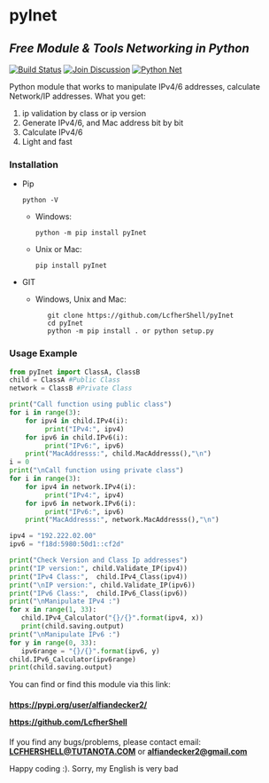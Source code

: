 # pyInet
## _Free Module & Tools Networking in Python_

[![Build Status](https://travis-ci.org/joemccann/dillinger.svg?branch=master)](https://github.com/LcfherShell/pyInet)
[![Join Discussion](https://travis-ci.org/joemccann/dillinger.svg?branch=master)](https://github.com/LcfherShell/pyInet)
[![Python Net](https://travis-ci.org/joemccann/dillinger.svg?branch=master)](https://github.com/LcfherShell/pyInet)

Python module that works to manipulate IPv4/6 addresses, calculate Network/IP addresses. 
What you get:
1. ip validation by class or ip version
2. Generate IPv4/6, and Mac address bit by bit
3. Calculate IPv4/6
4. Light and fast
### Installation

- Pip

  ```python -V```

  - Windows:
  
    `python -m pip install pyInet`
  
  - Unix or Mac:
  
    `pip install pyInet`
  
- GIT

  - Windows, Unix and Mac:
  
    ````
       git clone https://github.com/LcfherShell/pyInet
       cd pyInet
       python -m pip install . or python setup.py
    ````
### Usage Example
```python
from pyInet import ClassA, ClassB
child = ClassA #Public Class
network = ClassB #Private Class

print("Call function using public class")
for i in range(3):
    for ipv4 in child.IPv4(i):
         print("IPv4:", ipv4)
    for ipv6 in child.IPv6(i):
         print("IPv6:", ipv6)
    print("MacAddresss:", child.MacAddresss(),"\n")
i = 0
print("\nCall function using private class")
for i in range(3):
    for ipv4 in network.IPv4(i):
         print("IPv4:", ipv4) 
    for ipv6 in network.IPv6(i):
         print("IPv6:", ipv6)
    print("MacAddresss:", network.MacAddresss(),"\n")

ipv4 = "192.222.02.00"
ipv6 = "f18d:5980:50d1::cf2d"

print("Check Version and Class Ip addresses")
print("IP version:", child.Validate_IP(ipv4))
print("IPv4 Class:",  child.IPv4_Class(ipv4))
print("\nIP version:", child.Validate_IP(ipv6))
print("IPv6 Class:",  child.IPv6_Class(ipv6))
print("\nManipulate IPv4 :")
for x in range(1, 33):
   child.IPv4_Calculator("{}/{}".format(ipv4, x))
   print(child.saving.output)
print("\nManipulate IPv6 :")
for y in range(0, 33):
   ipv6range = "{}/{}".format(ipv6, y)
child.IPv6_Calculator(ipv6range)
print(child.saving.output)

```
You can find or find this module via this link:
<h4 align="left">
  <p align="left">
    <a href="https://pypi.org/user/alfiandecker2" target="blank">https://pypi.org/user/alfiandecker2/</a>
  </p>
  <p align="left">
    <a href="https://github.com/LcfherShell" target="blank">https://github.com/LcfherShell</a>
  </p>
</h4>

If you find any bugs/problems, please contact email:
      **LCFHERSHELL@TUTANOTA.COM** or **alfiandecker2@gmail.com**

Happy coding :). Sorry, my English is very bad

